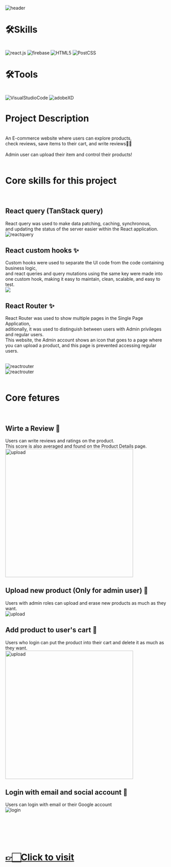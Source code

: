 ![header](https://capsule-render.vercel.app/api?type=Rounded&color=edede9&height=200&section=header&text=Skin%20care%20e-commerce%website&fontSize=40&website&animation=fadeIn)


# 🛠Skills
<br>
<img alt="react.js" src="https://img.shields.io/badge/React-20232A?style=for-the-badge&logo=react&logoColor=61DAFB"/>
<img alt="firebase" src="https://img.shields.io/badge/firebase-ffca28?style=for-the-badge&logo=firebase&logoColor=black" />
<img alt="HTML5" src ="https://img.shields.io/badge/HTML5-E34F26.svg?&style=for-the-badge&logo=HTML5&logoColor=fff"/>
<img alt="PostCSS" src ="https://img.shields.io/badge/PostCSS-F43059.svg?&style=for-the-badge&logo=CSSWizardry&logoColor=fff"/>
<br>
  

# 🛠Tools
<br>
<img alt="VisualStudioCode" src ="https://img.shields.io/badge/VisualStudioCode-007ACC.svg?&style=for-the-badge&logo=Visual Studio Code&logoColor=fff"/>
<img alt="adobeXD" src="https://img.shields.io/badge/Adobe%20XD-470137?style=for-the-badge&logo=Adobe%20XD&logoColor=#FF61F6" />
<br>

# Project Description 
<br>
An E-commerce website where users can explore products, <br/>
check reviews, save items to their cart, and write reviews✍🏻 <br/> <br/>
Admin user can upload their item and control their products!
<br>
<br>

# Core skills for this project
</br>

## React query (TanStack query)
React query was used to make data patching, caching, synchronous, <br/>
and updating the status of the server easier within the React application.
</br>
<img src="https://res.cloudinary.com/nara9709/image/upload/v1675828949/reactquery_djr24b.png" alt="reactquery"/>

## React custom hooks ✨
Custom hooks were used to separate the UI code from the code containing business logic, <br/>
and react queries and query mutations using the same key were made into one custom hook, making it easy to maintain, clean, scalable, and easy to test.
</br>
<img src="https://res.cloudinary.com/nara9709/image/upload/v1675828952/customhook_vhfl4a.png"/>

## React Router ✨
React Router was used to show multiple pages in the Single Page Application, <br/>
aditionally, it was used to distinguish between users with Admin privileges and regular users. <br/>
This website, the Admin account shows an icon that goes to a page where you can upload a product, and this page is prevented accessing regular users.

</br>

<img src="https://res.cloudinary.com/nara9709/image/upload/v1675831058/reactrouter1_l92rp3.png" alt="reactrouter" />
<br/>
<img src="https://res.cloudinary.com/nara9709/image/upload/v1675831058/reactrouter2_bbosdu.png" alt="reactrouter" />

<br/>
<br/>

# Core fetures 
</br>

## Wirte a Review 🌟
Users can write reviews and ratings on the product. <br/>
This score is also averaged and found on the Product Details page.
<br/>
<img src="https://res.cloudinary.com/nara9709/image/upload/v1675833060/review_1_naooax.gif" width="400" alt="upload" />
<br/>

## Upload new product (Only for admin user) 🌟
Users with admin roles can upload and erase new products as much as they want.
<br/>
<img src="https://res.cloudinary.com/nara9709/image/upload/v1675832507/upload_2_xy29za.gif" alt="upload" />

## Add product to user's cart 🌟
Users who login can put the product into their cart and delete it as much as they want.
<br/>
<img src="https://res.cloudinary.com/nara9709/image/upload/v1675833034/cart_1_oqnbrt.gif" width="400" alt="upload" />


## Login with email and social account 🌟
Users can login with email or their Google account
<br/>
<img src="https://res.cloudinary.com/nara9709/image/upload/v1675832505/login_1_tfeslr.gif" alt="login" />

<br/>
<br/>
<br/>
<br/>

# <a href="https://ski-n-body.netlify.app/"> 👉🏻Click to visit </a>
